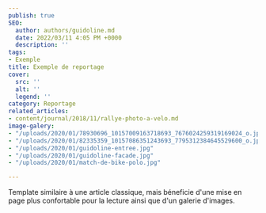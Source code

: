 ```yaml
---
publish: true
SEO:
  author: authors/guidoline.md
  date: 2022/03/11 4:05 PM +0000
  description: ''
tags:
- Exemple
title: Exemple de reportage
cover:
  src: ''
  alt: ''
  legend: ''
category: Reportage
related_articles:
- content/journal/2018/11/rallye-photo-a-velo.md
image-galery:
- "/uploads/2020/01/78930696_10157009163718693_7676024259319169024_o.jpg"
- "/uploads/2020/01/82335359_10157086351243693_7795312384645529600_o.jpg"
- "/uploads/2020/01/guidoline-entree.jpg"
- "/uploads/2020/01/guidoline-facade.jpg"
- "/uploads/2020/01/match-de-bike-polo.jpg"

---
```

Template similaire à une article classique, mais béneficie d'une mise en page plus confortable pour la lecture ainsi que d'un galerie d'images.